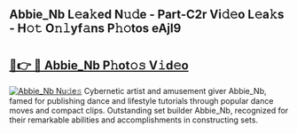 ## Abbie_Nb L𝚎a𝚔ed N𝚞𝚍e - Part-C2r Vi𝚍𝚎o L𝚎a𝚔s - H𝚘𝚝 O𝚗𝚕yf𝚊ns P𝚑𝚘tos eAjI9

# <h2><a href="http://kfazca.oniu.top/?m=Abbie_Nb">🔗👉 🔴 Abbie_Nb P𝚑ot𝚘𝚜 V𝚒d𝚎o</a></h2>

[![Abbie_Nb Nu𝚍e𝚜](https://i.imgur.com/0qMVB7G.gif)](http://kfazca.oniu.top/?m=Abbie_Nb)
Cybernetic artist and amusement giver Abbie_Nb, famed for publishing dance and lifestyle tutorials through popular dance moves and compact clips. Outstanding set builder Abbie_Nb, recognized for their remarkable abilities and accomplishments in constructing sets.  
